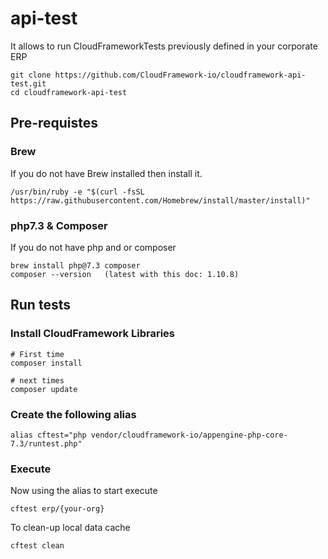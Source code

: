# api-test

It allows to run CloudFrameworkTests previously defined in your corporate ERP

```
git clone https://github.com/CloudFramework-io/cloudframework-api-test.git
cd cloudframework-api-test 
```

## Pre-requistes

### Brew
If you do not have Brew installed then install it.
```
/usr/bin/ruby -e "$(curl -fsSL https://raw.githubusercontent.com/Homebrew/install/master/install)"
```

###  php7.3 & Composer
If you do not have php and or composer

```$shell
brew install php@7.3 composer
composer --version   (latest with this doc: 1.10.8)
```

## Run tests

### Install CloudFramework Libraries
```
# First time
composer install

# next times
composer update
```

### Create the following alias
```
alias cftest="php vendor/cloudframework-io/appengine-php-core-7.3/runtest.php"
```

### Execute
Now using the alias to start execute

```
cftest erp/{your-org}
```

To clean-up local data cache
```
cftest clean
```
